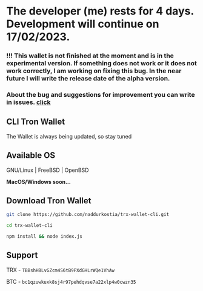 # The developer (me) rests for 4 days. Development will continue on 17/02/2023.

### !!! This wallet is not finished at the moment and is in the experimental version. If something does not work or it does not work correctly, I am working on fixing this bug. In the near future I will write the release date of the alpha version. 

### About the bug and suggestions for improvement you can write in issues. [click](https://github.com/naddurkostia/TRX-Wallet-CLI/issues)

## CLI Tron Wallet

The Wallet is always being updated, so stay tuned

## Available OS

GNU/Linux | FreeBSD | OpenBSD 

**MacOS/Windows soon...**

## Download Tron Wallet

```bash
git clone https://github.com/naddurkostia/trx-wallet-cli.git

cd trx-wallet-cli

npm install && node index.js
```


## Support

TRX - `TBBshHBLvGZcm4S6tB9PXdGHLrWQe1VhAw`

BTC - `bc1qzuwkuxk8sj4r97pehdqvse7a22xlp4w0cwzn35`
